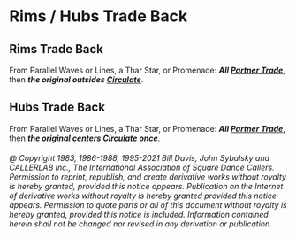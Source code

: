 
# Rims / Hubs Trade Back

## Rims Trade Back

From Parallel Waves or Lines, a Thar Star, or Promenade:
***All [Partner Trade](../b2/trade.md)***, then
***the original outsides [Circulate](../b1/circulate.md)***.

## Hubs Trade Back

From Parallel Waves or Lines, a Thar Star, or Promenade:
***All [Partner Trade](../b2/trade.md)***, then
***the original centers [Circulate](../b1/circulate.md) once***.

###### @ Copyright 1983, 1986-1988, 1995-2021 Bill Davis, John Sybalsky and CALLERLAB Inc., The International Association of Square Dance Callers. Permission to reprint, republish, and create derivative works without royalty is hereby granted, provided this notice appears. Publication on the Internet of derivative works without royalty is hereby granted provided this notice appears. Permission to quote parts or all of this document without royalty is hereby granted, provided this notice is included. Information contained herein shall not be changed nor revised in any derivation or publication.

<!-- Parts
RimsTradeBack1
RimsTradeBack2
HubsTradeBack1
HubsTradeBack2
-->